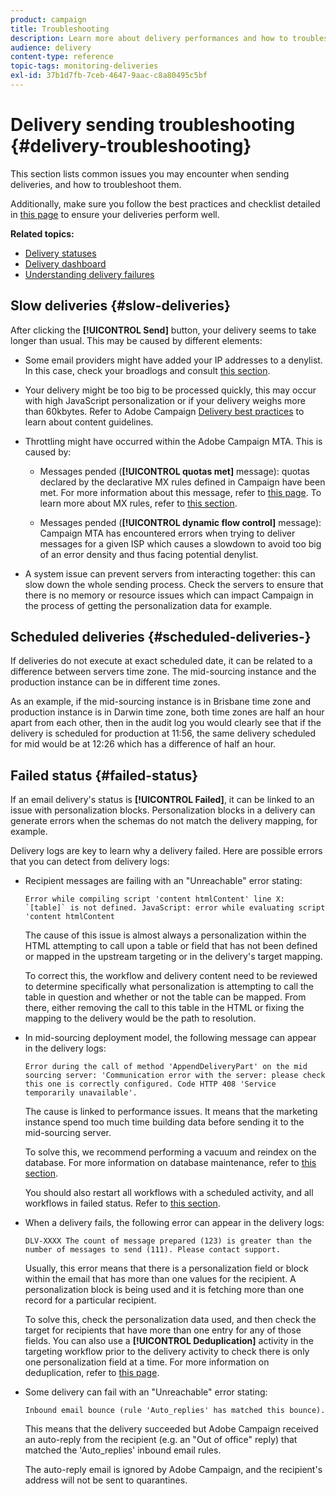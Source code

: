 ```yaml
---
product: campaign
title: Troubleshooting
description: Learn more about delivery performances and how to troubleshoot issues related to delivery monitoring.
audience: delivery
content-type: reference
topic-tags: monitoring-deliveries
exl-id: 37b1d7fb-7ceb-4647-9aac-c8a80495c5bf
---
```

# Delivery sending troubleshooting {#delivery-troubleshooting}

This section lists common issues you may encounter when sending deliveries, and how to troubleshoot them.

Additionally, make sure you follow the best practices and checklist detailed in [this page](delivery-performances.md) to ensure your deliveries perform well.

**Related topics:**

* [Delivery statuses](delivery-statuses.md)
* [Delivery dashboard](delivery-dashboard.md)
* [Understanding delivery failures](understanding-delivery-failures.md)

## Slow deliveries {#slow-deliveries}

After clicking the **[!UICONTROL Send]** button, your delivery seems to take longer than usual. This may be caused by different elements:

* Some email providers might have added your IP addresses to a denylist. In this case, check your broadlogs and consult [this section](about-deliverability.md).

* Your delivery might be too big to be processed quickly, this may occur with high JavaScript personalization or if your delivery weighs more than 60kbytes. Refer to Adobe Campaign [Delivery best practices](delivery-best-practices.md) to learn about content guidelines.

* Throttling might have occurred within the Adobe Campaign MTA. This is caused by:

    * Messages pended (**[!UICONTROL quotas met]** message): quotas declared by the declarative MX rules defined in Campaign have been met. For more information about this message, refer to [this page](deliverability-faq.md). To learn more about MX rules, refer to [this section](../../installation/using/email-deliverability.md#about-mx-rules).

    * Messages pended (**[!UICONTROL dynamic flow control]** message): Campaign MTA has encountered errors when trying to deliver messages for a given ISP which causes a slowdown to avoid too big of an error density and thus facing potential denylist.

* A system issue can prevent servers from interacting together: this can slow down the whole sending process. Check the servers to ensure that there is no memory or resource issues which can impact Campaign in the process of getting the personalization data for example.

## Scheduled deliveries {#scheduled-deliveries-}

If deliveries do not execute at exact scheduled date, it can be related to a difference between servers time zone. The mid-sourcing instance and the production instance can be in different time zones.

As an example, if the mid-sourcing instance is in Brisbane time zone and production instance is in Darwin time zone, both time zones are half an hour apart from each other, then in the audit log you would clearly see that if the delivery is scheduled for production at 11:56, the same delivery scheduled for mid would be at 12:26 which has a difference of half an hour.

## Failed status {#failed-status}

If an email delivery's status is **[!UICONTROL Failed]**, it can be linked to an issue with personalization blocks. Personalization blocks in a delivery can generate errors when the schemas do not match the delivery mapping, for example.

Delivery logs are key to learn why a delivery failed. Here are possible errors that you can detect from delivery logs:

* Recipient messages are failing with an "Unreachable" error stating:

  ```
  Error while compiling script 'content htmlContent' line X: `[table]` is not defined. JavaScript: error while evaluating script 'content htmlContent
  ```

  The cause of this issue is almost always a personalization within the HTML attempting to call upon a table or field that has not been defined or mapped in the upstream targeting or in the delivery's target mapping.

  To correct this, the workflow and delivery content need to be reviewed to determine specifically what personalization is attempting to call the table in question and whether or not the table can be mapped. From there, either removing the call to this table in the HTML or fixing the mapping to the delivery would be the path to resolution.

* In mid-sourcing deployment model, the following message can appear in the delivery logs:

  ```
  Error during the call of method 'AppendDeliveryPart' on the mid sourcing server: 'Communication error with the server: please check this one is correctly configured. Code HTTP 408 'Service temporarily unavailable'.
  ```

  The cause is linked to performance issues. It means that the marketing instance spend too much time building data before sending it to the mid-sourcing server.

  To solve this, we recommend performing a vacuum and reindex on the database. For more information on database maintenance, refer to [this section](../../production/using/recommendations.md).

  You should also restart all workflows with a scheduled activity, and all workflows in failed status. Refer to [this section](../../../common/workflow/using/scheduler.md).

* When a delivery fails, the following error can appear in the delivery logs:

  ```
  DLV-XXXX The count of message prepared (123) is greater than the number of messages to send (111). Please contact support.
  ```

  Usually, this error means that there is a personalization field or block within the email that has more than one values for the recipient. A personalization block is being used and it is fetching more than one record for a particular recipient.

  To solve this, check the personalization data used, and then check the target for recipients that have more than one entry for any of those fields. You can also use a **[!UICONTROL Deduplication]** activity in the targeting workflow prior to the delivery activity to check there is only one personalization field at a time. For more information on deduplication, refer to [this page](../../../common/workflow/using/deduplication.md).

* Some delivery can fail with an "Unreachable" error stating: 

  ```
  Inbound email bounce (rule 'Auto_replies' has matched this bounce).
  ```

  This means that the delivery succeeded but Adobe Campaign received an auto-reply from the recipient (e.g. an "Out of office" reply) that matched the 'Auto_replies' inbound email rules.
  
  The auto-reply email is ignored by Adobe Campaign, and the recipient's address will not be sent to quarantines.
